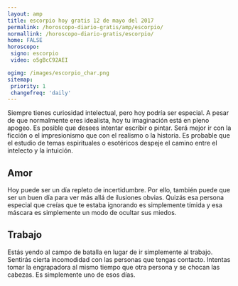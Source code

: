 ```yaml
---
layout: amp
title: escorpio hoy gratis 12 de mayo del 2017 
permalink: /horoscopo-diario-gratis/amp/escorpio/
normallink: /horoscopo-diario-gratis/escorpio/
home: FALSE
horoscopo:
 signo: escorpio
 video: o5gBcC92AEI

ogimg: /images/escorpio_char.png
sitemap:
 priority: 1
 changefreq: 'daily'
---
```



Siempre tienes curiosidad intelectual, pero hoy podría ser especial. A pesar de que normalmente eres idealista, hoy tu imaginación está en pleno apogeo. Es posible que desees intentar escribir o pintar. Será mejor ir con la ficción o el impresionismo que con el realismo o la historia. Es probable que el estudio de temas espirituales o esotéricos despeje el camino entre el intelecto y la intuición.

## Amor

Hoy puede ser un día repleto de incertidumbre. Por ello, también puede que ser un buen día para ver más allá de ilusiones obvias. Quizás esa persona especial que creías que te estaba ignorando es simplemente tímida y esa máscara es simplemente un modo de ocultar sus miedos.

## Trabajo

Estás yendo al campo de batalla en lugar de ir simplemente al trabajo. Sentirás cierta incomodidad con las personas que tengas contacto. Intentas tomar la engrapadora al mismo tiempo que otra persona y se chocan las cabezas. Es simplemente uno de esos días.